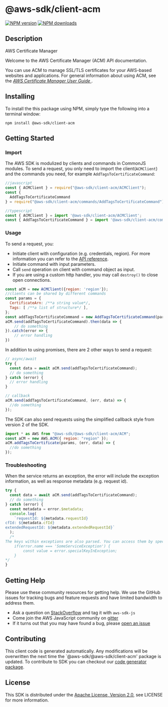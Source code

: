 # @aws-sdk/client-acm

[![NPM version](https://img.shields.io/npm/v/@aws-sdk/client-acm/preview.svg)](https://www.npmjs.com/package/@aws-sdk/client-acm)
[![NPM downloads](https://img.shields.io/npm/dm/@aws-sdk/client-acm.svg)](https://www.npmjs.com/package/@aws-sdk/client-acm)

## Description

<fullname>AWS Certificate Manager</fullname> <p>Welcome to the AWS Certificate Manager (ACM) API documentation.</p> <p>You can use ACM to manage SSL/TLS certificates for your AWS-based websites and applications. For general information about using ACM, see the <a href="https://docs.aws.amazon.com/acm/latest/userguide/"> <i>AWS Certificate Manager User Guide</i> </a>.</p>

## Installing

To install the this package using NPM, simply type the following into a terminal window:

```
npm install @aws-sdk/client-acm
```

## Getting Started

### Import

The AWS SDK is modulized by clients and commands in CommonJS modules. To send a request, you only need to import the client(`ACMClient`) and the commands you need, for example `AddTagsToCertificateCommand`:

```javascript
//javascript
const { ACMClient } = require("@aws-sdk/client-acm/ACMClient");
const {
  AddTagsToCertificateCommand
} = require("@aws-sdk/client-acm/commands/AddTagsToCertificateCommand");
```

```javascript
//typescript
const { ACMClient } = import '@aws-sdk/client-acm/ACMClient';
const { AddTagsToCertificateCommand } = import '@aws-sdk/client-acm/commands/AddTagsToCertificateCommand';
```

### Usage

To send a request, you:

- Initiate client with configuration (e.g. credentials, region). For more information you can refer to the [API reference][].
- Initiate command with input parameters.
- Call `send` operation on client with command object as input.
- If you are using a custom http handler, you may call `destroy()` to close open connections.

```javascript
const aCM = new ACMClient({region: 'region'});
//clients can be shared by different commands
const params = {
  CertificateArn: /**a string value*/,
  Tags: [ /**a list of structure*/ ],
};
const addTagsToCertificateCommand = new AddTagsToCertificateCommand(params);
aCM.send(addTagsToCertificateCommand).then(data => {
    // do something
}).catch(error => {
    // error handling
})
```

In addition to using promises, there are 2 other ways to send a request:

```javascript
// async/await
try {
  const data = await aCM.send(addTagsToCertificateCommand);
  // do something
} catch (error) {
  // error handling
}
```

```javascript
// callback
aCM.send(addTagsToCertificateCommand, (err, data) => {
  //do something
});
```

The SDK can also send requests using the simplified callback style from version 2 of the SDK.

```javascript
import * as AWS from "@aws-sdk/@aws-sdk/client-acm/ACM";
const aCM = new AWS.ACM({ region: "region" });
aCM.addTagsToCertificate(params, (err, data) => {
  //do something
});
```

### Troubleshooting

When the service returns an exception, the error will include the exception information, as well as response metadata (e.g. request id).

```javascript
try {
  const data = await aCM.send(addTagsToCertificateCommand);
  // do something
} catch (error) {
  const metadata = error.$metadata;
  console.log(
    `requestId: ${metadata.requestId}
cfId: ${metadata.cfId}
extendedRequestId: ${metadata.extendedRequestId}`
  );
  /*
The keys within exceptions are also parsed. You can access them by specifying exception names:
    if(error.name === 'SomeServiceException') {
        const value = error.specialKeyInException;
    }
*/
}
```

## Getting Help

Please use these community resources for getting help. We use the GitHub issues for tracking bugs and feature requests and have limited bandwidth to address them.

- Ask a question on [StackOverflow](https://stackoverflow.com/questions/tagged/aws-sdk-js) and tag it with `aws-sdk-js`
- Come join the AWS JavaScript community on [gitter](https://gitter.im/aws/aws-sdk-js-v3)
- If it turns out that you may have found a bug, please [open an issue](https://github.com/aws/aws-sdk-js-v3/issues)

## Contributing

This client code is generated automatically. Any modifications will be overwritten the next time the `@aws-sdk/@aws-sdk/client-acm' package is updated. To contribute to SDK you can checkout our [code generator package][].

## License

This SDK is distributed under the
[Apache License, Version 2.0](http://www.apache.org/licenses/LICENSE-2.0),
see LICENSE for more information.

[code generator package]: https://github.com/aws/aws-sdk-js-v3/tree/master/packages/service-types-generator
[api reference]: https://docs.aws.amazon.com/AWSJavaScriptSDK/latest/
